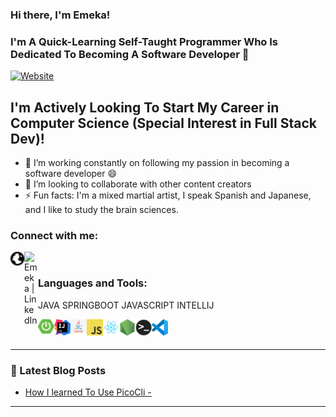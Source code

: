 ### Hi there, I'm Emeka! 
### I'm A Quick-Learning Self-Taught Programmer Who Is Dedicated To Becoming A Software Developer  👋 

[![Website](https://img.shields.io/website?label=EmekaAnekwe.com&style=for-the-badge&url=https%3A%2F%2Femekaanekwe.com)](https://emekaanekwe.com)

## I'm Actively Looking To Start My Career in Computer Science (Special Interest in Full Stack Dev)!

- 🌱 I’m working constantly on following my passion in becoming a software developer :smile:
- 👯 I’m looking to collaborate with other content creators
- ⚡ Fun facts: I'm a mixed martial artist, I speak Spanish and Japanese, and I like to study the brain sciences.

### Connect with me:

[<img align="left" alt="emekaanekwe.com" width="22px" src="https://raw.githubusercontent.com/iconic/open-iconic/master/svg/globe.svg" />][website]
[<img align="left" alt="Emeka | LinkedIn" width="22px" src="https://cdn.jsdelivr.net/npm/simple-icons@v3/icons/linkedin.svg" />][linkedin]

<br />

### Languages and Tools:
JAVA
SPRINGBOOT
JAVASCRIPT
INTELLIJ


[<img align="left" alt="JavaScript" width="26px" src="https://github.com/EmekaEnshinyan/emekaenshinyan/blob/ab6d3fec4162f6bb2b33fcf5c48c6341517197f1/springboot.png" />][jsplaylist]


[<img align="left" alt="JavaScript" width="26px" src="https://github.com/EmekaEnshinyan/emekaenshinyan/blob/ea1ae43808c5fe72f153d7b94ed49ada4c72a8e2/IntelliJ_IDEA_Icon.svg.png"/>][jsplaylist]

[<img align="left" alt="JavaScript" width="26px" src="https://github.com/EmekaEnshinyan/emekaenshinyan/blob/3966dd1b7367672f11d1fd4a380604e0a2fc0744/java.jpg"/>][jsplaylist]


[<img align="left" alt="JavaScript" width="26px" src="https://raw.githubusercontent.com/github/explore/80688e429a7d4ef2fca1e82350fe8e3517d3494d/topics/javascript/javascript.png" />][jsplaylist]
[<img align="left" alt="React" width="26px" src="https://raw.githubusercontent.com/github/explore/80688e429a7d4ef2fca1e82350fe8e3517d3494d/topics/react/react.png" />][reactplaylist]
[<img align="left" alt="Node.js" width="26px" src="https://raw.githubusercontent.com/github/explore/80688e429a7d4ef2fca1e82350fe8e3517d3494d/topics/nodejs/nodejs.png" />][webdevplaylist]
[<img align="left" alt="Terminal" width="26px" src="https://raw.githubusercontent.com/github/explore/80688e429a7d4ef2fca1e82350fe8e3517d3494d/topics/terminal/terminal.png" />][webdevplaylist]
[<img align="left" alt="Visual Studio Code" width="26px" src="https://raw.githubusercontent.com/github/explore/80688e429a7d4ef2fca1e82350fe8e3517d3494d/topics/visual-studio-code/visual-studio-code.png" />][webdevplaylist]



<br />
<br />

---

### 📕 Latest Blog Posts

<!-- BLOG-POST-LIST:START -->
- [How I learned To Use PicoCli - ](https://emekaanekwe.com)

<!-- BLOG-POST-LIST:END -->

---

[website]: https://www.emekaanekwe.com
[linkedin]: https://www.linkedin.com/in/emeka-anekwe-9047227b/
[webdevplaylist]: https://www.emekaanekwe.com
[jsplaylist]: https://www.emekaanekwe.com
[cssplaylist]: https://www.emekaanekwe.com
[reactplaylist]: https://www.emekaanekwe.com
